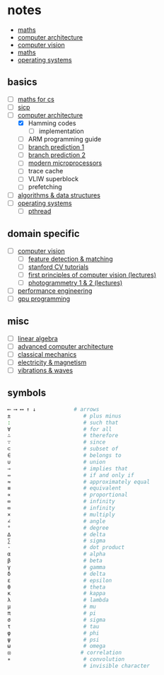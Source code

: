 # notes 

- [maths](./maths.md)
- [computer architecture](./computer_architecture.md)
- [computer vision](./computer_vision.md)
- [maths](./maths.md)
- [operating systems](./operating_systems.md)

## basics

- [ ] [maths for cs](https://www.youtube.com/playlist?list=PLB7540DEDD482705B)
- [ ] [sicp](https://www.youtube.com/playlist?list=PLE18841CABEA24090)
- [ ] [computer architecture](https://www.youtube.com/playlist?list=PL5Q2soXY2Zi_QedyPWtRmFUJ2F8DdYP7l)
  - [x] Hamming codes
    - [ ] implementation
  - [ ] ARM programming guide
  - [ ] [branch prediction 1](https://danluu.com/branch-prediction/)
  - [ ] [branch prediction 2](https://retrocomputing.stackexchange.com/questions/5240/how-does-the-68060-branch-predictor-work/)
  - [ ] [modern microprocessors](https://www.lighterra.com/papers/modernmicroprocessors/)
  - [ ] trace cache
  - [ ] VLIW superblock
  - [ ] prefetching
- [ ] [algorithms & data structures](https://www.youtube.com/playlist?list=PLBF3763AF2E1C572F)
- [ ] [operating systems](https://www.youtube.com/playlist?list=PLDW872573QAb4bj0URobvQTD41IV6gRkx)
  - [ ] [pthread](https://www.cs.cmu.edu/afs/cs/academic/class/15492-f07/www/pthreads.html)

## domain specific

- [ ] [computer vision](https://www.youtube.com/playlist?list=PLjMXczUzEYcHvw5YYSU92WrY8IwhTuq7p)
  - [ ] [feature detection & matching](https://medium.com/@deepanshut041/introduction-to-feature-detection-and-matching-65e27179885d)
  - [ ] [stanford CV tutorials](https://ai.stanford.edu/~syyeung/cvweb/tutorials.html)
  - [ ] [first principles of computer vision (lectures)](https://fpcv.cs.columbia.edu/)
  - [ ] [photogrammetry 1 & 2 (lectures)](https://www.youtube.com/playlist?list=PLgnQpQtFTOGRYjqjdZxTEQPZuFHQa7O7Y)
- [ ] [performance engineering](https://www.youtube.com/playlist?list=PLUl4u3cNGP63VIBQVWguXxZZi0566y7Wf)
- [ ] [gpu programming](https://www.youtube.com/playlist?list=PL3xCBlatwrsXCGW4SfEoLzKiMSUCE7S_X)

## misc

- [ ] [linear algebra](https://www.youtube.com/playlist?list=PL221E2BBF13BECF6C)
- [ ] [advanced computer architecture](https://www.youtube.com/playlist?list=PL5Q2soXY2Zi9JXe3ywQMhylk_d5dI-TM7)
- [ ] [classical mechanics](https://www.youtube.com/playlist?list=PLyQSN7X0ro203puVhQsmCj9qhlFQ-As8e)
- [ ] [electricity & magnetism](https://www.youtube.com/playlist?list=PLyQSN7X0ro2314mKyUiOILaOC2hk6Pc3j)
- [ ] [vibrations & waves](https://www.youtube.com/playlist?list=PLyQSN7X0ro22WeXM2QCKJm2NP_xHpGV89)

## symbols

```sh
⟵ ⟶ ⟷ ↑ ↓            # arrows
±                       # plus minus
:                       # such that
∀                       # for all
∴                       # therefore
∵                       # since
⊂                       # subset of
∈                       # belongs to
∪                       # union
⇒                       # implies that
⇔                       # if and only if
≈                       # approximately equal
≡                       # equivalent
∝                       # proportional
∞                       # infinity
∞                       # infinity
×                       # multiply
∠                       # angle
°                       # degree
∆                       # delta
∑                       # sigma
·                       # dot product
α                       # alpha
β                       # beta
γ                       # gamma
δ                       # delta
ε                       # epsilon
θ                       # theta
κ                       # kappa
λ                       # lambda
μ                       # mu
π                       # pi
σ                       # sigma
τ                       # tau
φ                       # phi
ψ                       # psi
ω                       # omega
⦻                      # correlation
∗                       # convolution
                        # invisible character
```